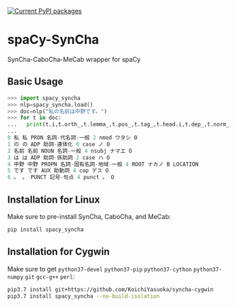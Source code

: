 [![Current PyPI packages](https://badge.fury.io/py/spacy_syncha.svg)](https://pypi.org/project/spacy_syncha/)

# spaCy-SynCha

SynCha-CaboCha-MeCab wrapper for spaCy

## Basic Usage

```py
>>> import spacy_syncha
>>> nlp=spacy_syncha.load()
>>> doc=nlp("私の名前は中野です。")
>>> for t in doc:
...   print(t.i,t.orth_,t.lemma_,t.pos_,t.tag_,t.head.i,t.dep_,t.norm_,t.ent_iob_,t.ent_type_)
...
0 私 私 PRON 名詞-代名詞-一般 2 nmod ワタシ O
1 の の ADP 助詞-連体化 0 case ノ O
2 名前 名前 NOUN 名詞-一般 4 nsubj ナマエ O
3 は は ADP 助詞-係助詞 2 case ハ O
4 中野 中野 PROPN 名詞-固有名詞-地域-一般 4 ROOT ナカノ B LOCATION
5 です です AUX 助動詞 4 cop デス O
6 。 。 PUNCT 記号-句点 4 punct 。 O
```

## Installation for Linux

Make sure to pre-install SynCha, CaboCha, and MeCab:

```sh
pip install spacy_syncha
```

## Installation for Cygwin

Make sure to get `python37-devel` `python37-pip` `python37-cython` `python37-numpy` `git` `gcc-g++` `perl`:

```sh
pip3.7 install git+https://github.com/KoichiYasuoka/syncha-cygwin
pip3.7 install spacy_syncha --no-build-isolation
```

